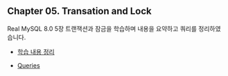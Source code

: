 ## Chapter 05. Transation and Lock

Real MySQL 8.0 5장 트랜잭션과 잠금을 학습하며 내용을 요약하고 쿼리를 정리하였습니다.

- [학습 내용 정리](.\\Ch05_요약및정리.md)

- [Queries](.\\Ch05.sql)